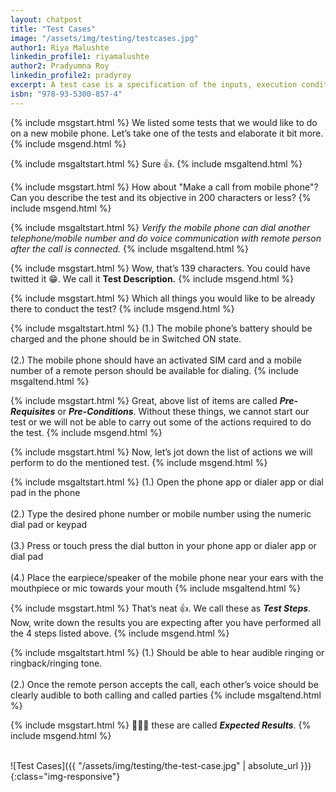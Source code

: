 ```yaml
---
layout: chatpost
title: "Test Cases"
image: "/assets/img/testing/testcases.jpg"
author1: Riya Malushte
linkedin_profile1: riyamalushte
author2: Pradyumna Roy
linkedin_profile2: pradyroy
excerpt: A test case is a specification of the inputs, execution conditions, testing procedure to be executed and expected results to be compared.
isbn: "978-93-5300-857-4"
---
```


{% include msgstart.html %} 
We listed some tests that we would like to do on a new mobile phone. Let’s take one of the tests and elaborate it bit more.
{% include msgend.html %} 

{% include msgaltstart.html %} 
Sure 👍.
{% include msgaltend.html %} 

{% include msgstart.html %} 
How about "Make a call from mobile phone"? Can you describe the test and its objective in 200 characters or less?
{% include msgend.html %} 

{% include msgaltstart.html %} 
<i>Verify the mobile phone can dial another telephone/mobile number and do voice communication with remote person after the call is connected.</i>
{% include msgaltend.html %} 

{% include msgstart.html %} 
Wow, that’s 139 characters. You could have twitted it 😁. We call it <b>Test Description.</b>
{% include msgend.html %} 

{% include msgstart.html %} 
Which all things you would like to be already there to conduct the test?
{% include msgend.html %}

{% include msgaltstart.html %} 
(1.) The mobile phone’s battery should be charged and the phone should be in Switched ON state.
<br><br>
(2.) The mobile phone should have an activated SIM card and a mobile number of a remote person should be available for dialing.
{% include msgaltend.html %} 

{% include msgstart.html %}
Great, above list of items are called <i><b>Pre-Requisites</b></i> or <i><b>Pre-Conditions</b></i>. Without these things, we cannot start our test or we will not be able to carry out some of the actions required to do the test.
{% include msgend.html %}

{% include msgstart.html %}
Now, let’s jot down the list of actions we will perform to do the mentioned test. 
{% include msgend.html %}

{% include msgaltstart.html %} 
(1.) Open the phone app or dialer app or dial pad in the phone
<br><br>
(2.)  Type the desired phone number or mobile number using the numeric dial pad or keypad
<br><br>
(3.)  Press or touch press the dial button in your phone app or dialer app or dial pad
<br><br>
(4.)  Place the earpiece/speaker of the mobile phone near your ears with the mouthpiece or mic towards your mouth
{% include msgaltend.html %}

{% include msgstart.html %}
That’s neat 👍. We call these as <i><b>Test Steps</b></i>. Now, write down the results you are expecting after you have performed all the 4 steps listed above. 
{% include msgend.html %}

{% include msgaltstart.html %}
(1.) Should be able to hear audible ringing or ringback/ringing tone.
<br><br>
(2.) Once the remote person accepts the call, each other’s voice should be clearly audible to both calling and called parties
{% include msgaltend.html %}

{% include msgstart.html %}
👏👏👏 these are called <i><b>Expected Results</b></i>.
{% include msgend.html %}





<br>
![Test Cases]({{ "/assets/img/testing/the-test-case.jpg" | absolute_url }}){:class="img-responsive"}